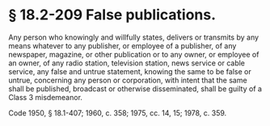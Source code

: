 # § 18.2-209 False publications.

<p>Any person who knowingly and willfully states, delivers or transmits by any means whatever to any publisher, or employee of a publisher, of any newspaper, magazine, or other publication or to any owner, or employee of an owner, of any radio station, television station, news service or cable service, any false and untrue statement, knowing the same to be false or untrue, concerning any person or corporation, with intent that the same shall be published, broadcast or otherwise disseminated, shall be guilty of a Class 3 misdemeanor.</p><p>Code 1950, § 18.1-407; 1960, c. 358; 1975, cc. 14, 15; 1978, c. 359.</p>